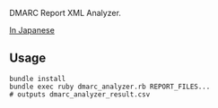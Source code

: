 DMARC Report XML Analyzer.

[In Japanese](./README_ja.md)

## Usage
```
bundle install
bundle exec ruby dmarc_analyzer.rb REPORT_FILES...
# outputs dmarc_analyzer_result.csv
```
